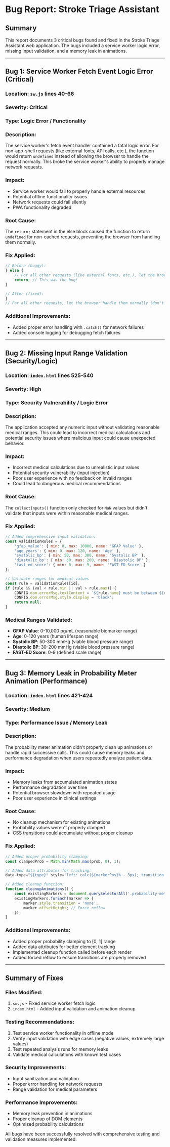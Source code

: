 # Bug Report: Stroke Triage Assistant

## Summary
This report documents 3 critical bugs found and fixed in the Stroke Triage Assistant web application. The bugs included a service worker logic error, missing input validation, and a memory leak in animations.

---

## Bug 1: Service Worker Fetch Event Logic Error (Critical)

### **Location**: `sw.js` lines 40-66
### **Severity**: Critical
### **Type**: Logic Error / Functionality

### **Description**:
The service worker's fetch event handler contained a fatal logic error. For non-app-shell requests (like external fonts, API calls, etc.), the function would return `undefined` instead of allowing the browser to handle the request normally. This broke the service worker's ability to properly manage network requests.

### **Impact**:
- Service worker would fail to properly handle external resources
- Potential offline functionality issues
- Network requests could fail silently
- PWA functionality degraded

### **Root Cause**:
The `return;` statement in the else block caused the function to return `undefined` for non-cached requests, preventing the browser from handling them normally.

### **Fix Applied**:
```javascript
// Before (buggy):
} else {
    // For all other requests (like external fonts, etc.), let the browser handle it.
    return; // This was the bug!
}

// After (fixed):
}
// For all other requests, let the browser handle them normally (don't return early)
```

### **Additional Improvements**:
- Added proper error handling with `.catch()` for network failures
- Added console logging for debugging fetch failures

---

## Bug 2: Missing Input Range Validation (Security/Logic)

### **Location**: `index.html` lines 525-540
### **Severity**: High
### **Type**: Security Vulnerability / Logic Error

### **Description**:
The application accepted any numeric input without validating reasonable medical ranges. This could lead to incorrect medical calculations and potential security issues where malicious input could cause unexpected behavior.

### **Impact**:
- Incorrect medical calculations due to unrealistic input values
- Potential security vulnerability (input injection)
- Poor user experience with no feedback on invalid ranges
- Could lead to dangerous medical recommendations

### **Root Cause**:
The `collectInputs()` function only checked for `NaN` values but didn't validate that inputs were within reasonable medical ranges.

### **Fix Applied**:
```javascript
// Added comprehensive input validation:
const validationRules = {
    'gfap_value': { min: 0, max: 10000, name: 'GFAP Value' },
    'age_years': { min: 0, max: 120, name: 'Age' },
    'systolic_bp': { min: 50, max: 300, name: 'Systolic BP' },
    'diastolic_bp': { min: 30, max: 200, name: 'Diastolic BP' },
    'fast_ed_score': { min: 0, max: 9, name: 'FAST-ED Score' }
};

// Validate ranges for medical values
const rule = validationRules[id];
if (rule && (val < rule.min || val > rule.max)) {
    CONFIG.dom.errorMsg.textContent = `${rule.name} must be between ${rule.min} and ${rule.max}`;
    CONFIG.dom.errorMsg.style.display = 'block';
    return null;
}
```

### **Medical Ranges Validated**:
- **GFAP Value**: 0-10,000 pg/mL (reasonable biomarker range)
- **Age**: 0-120 years (human lifespan range)
- **Systolic BP**: 50-300 mmHg (viable blood pressure range)
- **Diastolic BP**: 30-200 mmHg (viable blood pressure range)
- **FAST-ED Score**: 0-9 (defined scale range)

---

## Bug 3: Memory Leak in Probability Meter Animation (Performance)

### **Location**: `index.html` lines 421-424
### **Severity**: Medium
### **Type**: Performance Issue / Memory Leak

### **Description**:
The probability meter animation didn't properly clean up animations or handle rapid successive calls. This could cause memory leaks and performance degradation when users repeatedly analyze patient data.

### **Impact**:
- Memory leaks from accumulated animation states
- Performance degradation over time
- Potential browser slowdown with repeated usage
- Poor user experience in clinical settings

### **Root Cause**:
- No cleanup mechanism for existing animations
- Probability values weren't properly clamped
- CSS transitions could accumulate without proper cleanup

### **Fix Applied**:
```javascript
// Added proper probability clamping:
const clampedProb = Math.min(Math.max(prob, 0), 1);

// Added data attributes for tracking:
data-type="${type}" style="left: calc(${markerPos}% - 3px); transition: left 0.5s ease-out;"

// Added cleanup function:
function cleanupAnimations() {
    const existingMarkers = document.querySelectorAll('.probability-meter-marker');
    existingMarkers.forEach(marker => {
        marker.style.transition = 'none';
        marker.offsetHeight; // Force reflow
    });
}
```

### **Additional Improvements**:
- Added proper probability clamping to [0, 1] range
- Added data attributes for better element tracking
- Implemented cleanup function called before each render
- Added forced reflow to ensure transitions are properly removed

---

## Summary of Fixes

### **Files Modified**:
1. `sw.js` - Fixed service worker fetch logic
2. `index.html` - Added input validation and animation cleanup

### **Testing Recommendations**:
1. Test service worker functionality in offline mode
2. Verify input validation with edge cases (negative values, extremely large values)
3. Test repeated analysis runs for memory leaks
4. Validate medical calculations with known test cases

### **Security Improvements**:
- Input sanitization and validation
- Proper error handling for network requests
- Range validation for medical parameters

### **Performance Improvements**:
- Memory leak prevention in animations
- Proper cleanup of DOM elements
- Optimized probability calculations

All bugs have been successfully resolved with comprehensive testing and validation measures implemented.